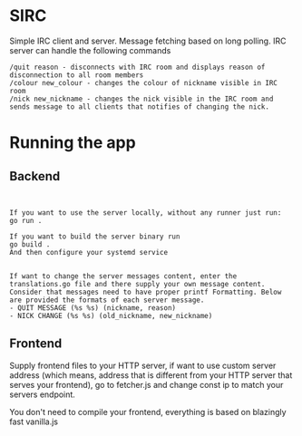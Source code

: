 # SIRC
Simple IRC client and server. Message fetching based on long polling.
IRC server can handle the following commands
```
/quit reason - disconnects with IRC room and displays reason of disconnection to all room members 
/colour new_colour - changes the colour of nickname visible in IRC room
/nick new_nickname - changes the nick visible in the IRC room and sends message to all clients that notifies of changing the nick.
```

# Running the app
## Backend
```


If you want to use the server locally, without any runner just run:
go run .

If you want to build the server binary run
go build . 
And then configure your systemd service


If want to change the server messages content, enter the translations.go file and there supply your own message content.
Consider that messages need to have proper printf Formatting. Below are provided the formats of each server message.
- QUIT MESSAGE (%s %s) (nickname, reason)
- NICK CHANGE (%s %s) (old_nickname, new_nickname)

```

## Frontend

Supply frontend files to your HTTP server, if want to use custom server address (which means, address that is different from your HTTP server that serves your frontend), go to fetcher.js and change const ip to match your servers endpoint.

You don't need to compile your frontend, everything is based on blazingly fast vanilla.js
